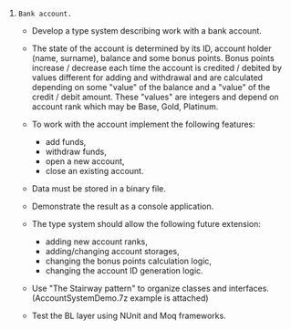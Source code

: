 1. `Bank account.`

    - Develop a type system describing work with a bank account.
    - The state of the account is determined by its ID, account holder (name, surname), balance and some bonus points. Bonus points increase / decrease each time the account is credited / debited by values ​​different for adding and withdrawal and are calculated depending on some "value" of the balance and a "value" of the credit / debit amount. These "values" are integers and depend on account rank which may be Base, Gold, Platinum.
    - To work with the account implement the following features:
      - add funds,
      - withdraw funds,
      - open a new account,
      - close an existing account.
    - Data must be stored in a binary file.
    - Demonstrate the result as a console application.
    
    - The type system should allow the following future extension:
      - adding new account ranks,
      - adding/changing account storages,
      - changing the bonus points calculation logic,
      - changing the account ID generation logic.
      
    - Use "The Stairway pattern" to organize classes and interfaces. (AccountSystemDemo.7z example is attached)
    - Test the BL layer using NUnit and Moq frameworks.
